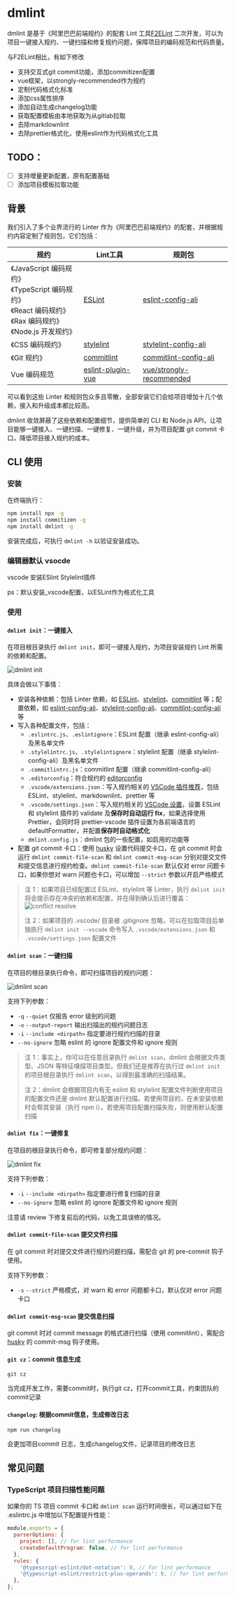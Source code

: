 # dmlint


dmlint 是基于《阿里巴巴前端规约》的配套 Lint 工具[F2ELint](https://www.npmjs.com/package/f2elint) 二次开发，可以为项目一键接入规约、一键扫描和修复规约问题，保障项目的编码规范和代码质量。


与F2ELint相比，有如下修改

* 支持交互式git commit功能，添加commitizen配置
* vue框架，以strongly-recommended作为规约
* 定制代码格式化标准
* 添加css属性排序
* 添加自动生成changelog功能
* 获取配置模板由本地获取为从gitlab拉取
* 去除markdownlint
* 去除prettier格式化，使用eslint作为代码格式化工具


## TODO：

- [ ] 支持增量更新配置，原有配置基础
- [ ] 添加项目模板拉取功能

## 背景

我们引入了多个业界流行的 Linter 作为《阿里巴巴前端规约》的配套，并根据规约内容定制了规则包，它们包括：

| 规约                                                                                                                  | Lint工具                                       | 规则包                                                                       |
|---------------------------------------------------------------------------------------------------------------------|------------------------------------------------|------------------------------------------------------------------------------|
| 《JavaScript 编码规约》 <br/>《TypeScript 编码规约》 <br/> 《React 编码规约》 <br/> 《Rax 编码规约》 <br/> 《Node.js 开发规约》 | [ESLint](https://eslint.org/)                  | [eslint-config-ali](https://www.npmjs.com/package/eslint-config-ali)         |
| 《CSS 编码规约》                                                                                                        | [stylelint](https://stylelint.io/)             | [stylelint-config-ali](https://www.npmjs.com/package/stylelint-config-ali)   |
| 《Git 规约》                                                                                                            | [commitlint](https://commitlint.js.org/#/)     | [commitlint-config-ali](https://www.npmjs.com/package/commitlint-config-ali) |
| Vue 编码规范                                                                                                          | [eslint-plugin-vue](https://eslint.vuejs.org/) | [vue/strongly-recommended](https://eslint.vuejs.org/user-guide/#usage)       |



可以看到这些 Linter 和规则包众多且零散，全部安装它们会给项目增加十几个依赖，接入和升级成本都比较高。

dmlint 收敛屏蔽了这些依赖和配置细节，提供简单的 CLI 和 Node.js API，让项目能够一键接入、一键扫描、一键修复、一键升级，并为项目配置 git commit 卡口，降低项目接入规约的成本。

## CLI 使用

### 安装

在终端执行：

```bash
npm install npx -g
npm install commitizen -g
npm install dmlint -g
```

安装完成后，可执行 `dmlint -h` 以验证安装成功。


### 编辑器默认 vsocde
vscode 安装ESlint  Stylelint插件

ps：默认安装_vscode配置，以ESLint作为格式化工具

### 使用


#### `dmlint init`：一键接入

在项目根目录执行 `dmlint init`，即可一键接入规约，为项目安装规约 Lint 所需的依赖和配置。

![dmlint init](/public/5761668072818_.pic.jpg)

具体会做以下事情：

- 安装各种依赖：包括 Linter 依赖，如 [ESLint](https://eslint.org/)、[stylelint](https://stylelint.io/)、[commitlint](https://commitlint.js.org/#/) 等；配置依赖，如 [eslint-config-ali](https://www.npmjs.com/package/eslint-config-ali)、[stylelint-config-ali](https://www.npmjs.com/package/stylelint-config-ali)、[commitlint-config-ali](https://www.npmjs.com/package/commitlint-config-ali) 等
- 写入各种配置文件，包括：
  - `.eslintrc.js`、`.eslintignore`：ESLint 配置（继承 eslint-config-ali）及黑名单文件
  - `.stylelintrc.js`、`.stylelintignore`：stylelint 配置（继承 stylelint-config-ali）及黑名单文件
  - `.commitlintrc.js`：commitlint 配置（继承 commitlint-config-ali）
  - `.editorconfig`：符合规约的 [editorconfig](https://editorconfig.org/)
  - `.vscode/extensions.json`：写入规约相关的 [VSCode 插件推荐](https://code.visualstudio.com/docs/editor/extension-gallery#_workspace-recommended-extensions)，包括 ESLint、stylelint、markdownlint、prettier 等
  - `.vscode/settings.json`：写入规约相关的 [VSCode 设置](https://code.visualstudio.com/docs/getstarted/settings#_settings-file-locations)，设置 ESLint 和 stylelint 插件的 validate 及**保存时自动运行 fix**，如果选择使用 Prettier，会同时将 prettier-vscode 插件设置为各前端语言的 defaultFormatter，并配置**保存时自动格式化**
  - `dmlint.config.js`：dmlint 包的一些配置，如启用的功能等
- 配置 git commit 卡口：使用 [husky](https://www.npmjs.com/package/husky) 设置代码提交卡口，在 git commit 时会运行 `dmlint commit-file-scan` 和 `dmlint commit-msg-scan` 分别对提交文件和提交信息进行规约检查。`dmlint commit-file-scan` 默认仅对 error 问题卡口，如果你想对 warn 问题也卡口，可以增加 `--strict` 参数以开启严格模式

> 注 1：如果项目已经配置过 ESLint、stylelint 等 Linter，执行 `dmlint init` 将会提示存在冲突的依赖和配置，并在得到确认后进行覆盖：
> ![conflict resolve](/public/5751668072818_.pic.jpg)
>
> 注 2：如果项目的 .vscode/ 目录被 .gitignore 忽略，可以在拉取项目后单独执行 `dmlint init --vscode` 命令写入 `.vscode/extensions.json` 和 `.vscode/settings.json` 配置文件

#### `dmlint scan`：一键扫描

在项目的根目录执行命令，即可扫描项目的规约问题：

![dmlint scan](/public/5771668072956_.pic.jpg)

支持下列参数：

- `-q` `--quiet` 仅报告 error 级别的问题
- `-o` `--output-report` 输出扫描出的规约问题日志
- `-i` `--include <dirpath>` 指定要进行规约扫描的目录
- `--no-ignore` 忽略 eslint 的 ignore 配置文件和 ignore 规则

> 注 1：事实上，你可以在任意目录执行 `dmlint scan`，dmlint 会根据文件类型、JSON 等特征嗅探项目类型。但我们还是推荐在执行过 `dmlint init` 的项目根目录执行 `dmlint scan`，以得到最准确的扫描结果。
>
> 注 2：dmlint 会根据项目内有无 eslint 和 stylelint 配置文件判断使用项目的配置文件还是 dmlint 默认配置进行扫描。若使用项目的，在未安装依赖时会帮其安装（执行 npm i）。若使用项目配置扫描失败，则使用默认配置扫描

#### `dmlint fix`：一键修复

在项目的根目录执行命令，即可修复部分规约问题：

![dmlint fix](/public/5781668072995_.pic.jpg)

支持下列参数：

- `-i` `--include <dirpath>` 指定要进行修复扫描的目录
- `--no-ignore` 忽略 eslint 的 ignore 配置文件和 ignore 规则

注意请 review 下修复前后的代码，以免工具误修的情况。

#### `dmlint commit-file-scan` 提交文件扫描

在 git commit 时对提交文件进行规约问题扫描，需配合 git 的 pre-commit 钩子使用。

支持下列参数：

- `-s` `--strict` 严格模式，对 warn 和 error 问题都卡口，默认仅对 error 问题卡口

#### `dmlint commit-msg-scan` 提交信息扫描

git commit 时对 commit message 的格式进行扫描（使用 commitlint），需配合 [husky](https://www.npmjs.com/package/husky) 的 commit-msg 钩子使用。


#### `git cz`：commit 信息生成
```
git cz
```

当完成开发工作，需要commit时，执行git cz，打开commit工具，约束团队的commit记录


#### `changelog`: 根据commit信息，生成修改日志
```
npm run changelog
```

会更加项目commit 日志，生成changelog文件，记录项目的修改日志


## 常见问题

### TypeScript 项目扫描性能问题

如果你的 TS 项目 commit 卡口和 `dmlint scan` 运行时间很长，可以通过如下在 .eslintrc.js 中增加以下配置提升性能：

```js
module.exports = {
  parserOptions: {
    project: [], // for lint performance
    createDefaultProgram: false, // for lint performance
  },
  rules: {
    '@typescript-eslint/dot-notation': 0, // for lint performance
    '@typescript-eslint/restrict-plus-operands': 0, // for lint performance
  },
};
```
